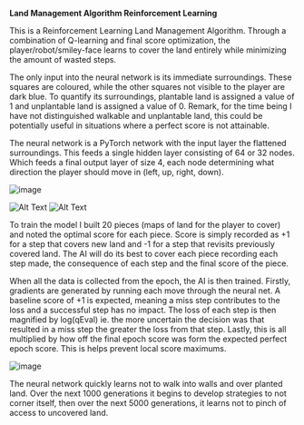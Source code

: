 **Land Management Algorithm Reinforcement Learning**

This is a Reinforcement Learning Land Management Algorithm. Through a combination of Q-learning and final score optimization, the player/robot/smiley-face learns to cover the land entirely while minimizing the amount of wasted steps.

The only input into the neural network is its immediate surroundings. These squares are coloured, while the other squares not visible to the player are dark blue. To quantify its surroundings, plantable land is assigned a value of 1 and unplantable land is assigned a value of 0. Remark, for the time being I have not distinguished walkable and unplantable land, this could be potentially useful in situations where a perfect score is not attainable.

The neural network is a PyTorch network with the input layer the flattened surroundings. This feeds a single hidden layer consisting of 64 or 32 nodes. Which feeds a final output layer of size 4, each node determining what direction the player should move in (left, up, right, down).


![image](https://user-images.githubusercontent.com/3459566/147376755-4e8cb454-0266-4863-9fb6-c32413343f4c.png)

![Alt Text](https://media3.giphy.com/media/KqS8BMqPaw44c7Rgfy/giphy.gif?cid=790b76111c94944984417eeec64e75f8f577a11d46340473&rid=giphy.gif&ct=g)    ![Alt Text](https://media4.giphy.com/media/5l7kRWtG3cyWkos6dU/giphy.gif?cid=790b76118116ca6fee029c441b66209a3e33bd58db1e867a&rid=giphy.gif&ct=g)

To train the model I built 20 pieces (maps of land for the player to cover) and noted the optimal score for each piece. Score is simply recorded as +1 for a step that covers new land and -1 for a step that revisits previously covered land. The AI will do its best to cover each piece recording each step made, the consequence of each step and the final score of the piece.

When all the data is collected from the epoch, the AI is then trained. Firstly, gradients are generated by running each move through the neural net. A baseline score of +1 is expected, meaning a miss step contributes to the loss and a successful step has no impact. The loss of each step is then magnified by log(qEval) ie. the more uncertain the decision was that resulted in a miss step the greater the loss from that step. Lastly, this is all multiplied by how off the final epoch score was form the expected perfect epoch score. This is helps prevent local score maximums.

![image](https://user-images.githubusercontent.com/3459566/147395387-841aba38-a458-4eba-ad2c-83ef9d5bb2bc.png)

The neural network quickly learns not to walk into walls and over planted land. Over the next 1000 generations it begins to develop strategies to not corner itself, then over the next 5000 generations, it learns not to pinch of access to uncovered land. 



